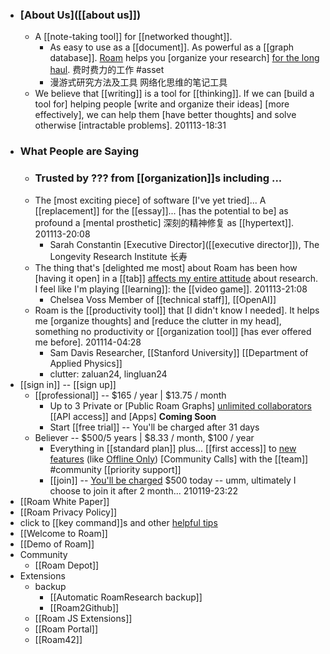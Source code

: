 - ### [About Us]([[about us]])
    - A [[note-taking tool]] for [[networked thought]].
        - As easy to use as a [[document]]. As powerful as a [[graph database]].
[Roam](https://roamresearch.com/) helps you [organize your research] [for the long haul](https://roamresearch.com/assets/images/Roam-Group-min.png). 费时费力的工作 #asset
        - 漫游式研究方法及工具
网络化思维的笔记工具
    - We believe that [[writing]] is a tool for [[thinking]]. If we can [build a tool for] helping people [write and organize their ideas] [more effectively], we can help them [have better thoughts] and solve otherwise [intractable problems].
201113-18:31
- ### What People are Saying
    - ### Trusted by ??? from [[organization]]s including ...
    - The [most exciting piece] of software [I've yet tried]... A [[replacement]] for the [[essay]]... [has the potential to be] as profound a [mental prosthetic] 深刻的精神修复 as [[hypertext]].
201113-20:08
        - Sarah Constantin
[Executive Director]([[executive director]]), The Longevity Research Institute 长寿
    - The thing that's [delighted me most] about Roam has been how [having it open] in a [[tab]] [affects my entire attitude]([[attitude]]) about research. I feel like I'm playing [[learning]]: the [[video game]].
201113-21:08
        - Chelsea Voss
Member of [[technical staff]], [[OpenAI]]
    - Roam is the [[productivity tool]] that [I didn't know I needed]. It helps me [organize thoughts] and [reduce the clutter in my head], something no productivity or [[organization tool]] [has ever offered me before].
201114-04:28
        - Sam Davis
Researcher, [[Stanford University]] [[Department of Applied Physics]]
        - clutter: zaluan24, lingluan24
- [[sign in]] -- [[sign up]]
    - [[professional]] -- $165 / year | $13.75 / month
        - Up to 3 Private or [Public Roam Graphs]
[unlimited collaborators]([[collaborator]])
[[API access]] and [Apps] __Coming Soon__
        - Start [[free trial]] -- You'll be charged after 31 days
    - Believer -- $500/5 years | $8.33 / month, $100 / year 
        - Everything in [[standard plan]] plus...
[[first access]] to [new features]([[feature]]) (like [Offline Only]([[offline]]))
[Community Calls] with the [[team]] #community 
[[priority support]]
        - [[join]] -- [You'll be charged]([[charged]]) $500 today -- umm, ultimately I choose to join it after 2 month...
210119-23:22
- [[Roam White Paper]]
- [[Roam Privacy Policy]]
- click to [[key command]]s and other [helpful tips]([[tip]]) 
- [[Welcome to Roam]]
- [[Demo of Roam]]
- Community 
    - [[Roam Depot]]
- Extensions
    - backup
        - [[Automatic RoamResearch backup]]
        - [[Roam2Github]]
    - [[Roam JS Extensions]]
    - [[Roam Portal]]
    - [[Roam42]]
